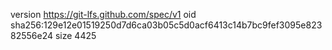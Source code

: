 version https://git-lfs.github.com/spec/v1
oid sha256:129e12e01519250d7d6ca03b05c5d0acf6413c14b7bc9fef3095e82382556e24
size 4425
